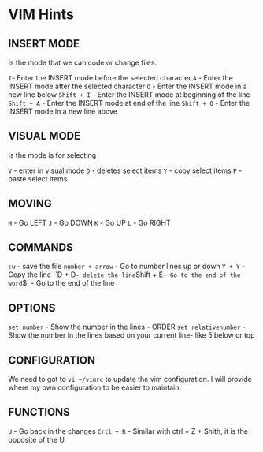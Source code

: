 # VIM Hints

## INSERT MODE
Is the mode that we can code or change files.

`I`- Enter the INSERT mode before the selected character
`A` - Enter the INSERT mode after the selected character
`O` - Enter the INSERT mode in a new line below
`Shift + I` - Enter the INSERT mode at beginning of the line
`Shift + A` - Enter the INSERT mode at end of the line
`Shift + O` - Enter the INSERT mode in a new line above

## VISUAL MODE
Is the mode is for selecting

`V` - enter in visual mode
`D` - deletes select items
`Y` - copy select items
`P` - paste select items

## MOVING
`H` - Go LEFT 
`J` - Go DOWN
`K` - Go UP
`L` - Go RIGHT


## COMMANDS
`:w` - save the file
`number + arrow` - Go to number lines up or down
`Y + Y` - Copy the line
``D + D` - delete the line
`Shift + E` - Go to the end of the word
`$` - Go to the end of the line

## OPTIONS
`set number` - Show the number in the lines - ORDER
`set relativenumber` - Show the number in the lines based on your current line- like 5 below or top

## CONFIGURATION
We need to got to `vi ~/vimrc` to update the vim configuration. I will provide where my own configuration to be easier to maintain.

## FUNCTIONS
`U` - Go back in the changes
`Crtl + R` - Similar with ctrl + Z + Shith, it is the opposite of the U
